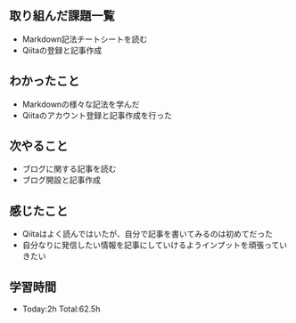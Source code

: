 ## 取り組んだ課題一覧
- Markdown記法チートシートを読む
- Qiitaの登録と記事作成
## わかったこと
- Markdownの様々な記法を学んだ
- Qiitaのアカウント登録と記事作成を行った
## 次やること
- ブログに関する記事を読む
- ブログ開設と記事作成
## 感じたこと
- Qiitaはよく読んではいたが、自分で記事を書いてみるのは初めてだった
- 自分なりに発信したい情報を記事にしていけるようインプットを頑張っていきたい
## 学習時間
- Today:2h Total:62.5h
